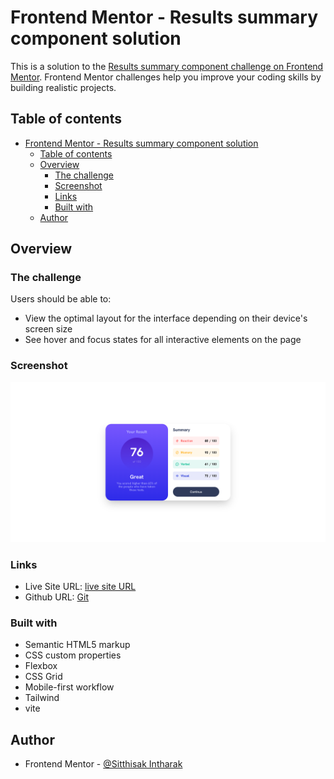 # Frontend Mentor - Results summary component solution

This is a solution to the [Results summary component challenge on Frontend Mentor](https://www.frontendmentor.io/challenges/results-summary-component-CE_K6s0maV). Frontend Mentor challenges help you improve your coding skills by building realistic projects.

## Table of contents

- [Frontend Mentor - Results summary component solution](#frontend-mentor---results-summary-component-solution)
  - [Table of contents](#table-of-contents)
  - [Overview](#overview)
    - [The challenge](#the-challenge)
    - [Screenshot](#screenshot)
    - [Links](#links)
    - [Built with](#built-with)
  - [Author](#author)

## Overview

### The challenge

Users should be able to:

- View the optimal layout for the interface depending on their device's screen size
- See hover and focus states for all interactive elements on the page

### Screenshot

![](screencapture.png)

### Links

- Live Site URL: [live site URL ](https://calm-piroshki-21284b.netlify.app/)
- Github URL: [Git](https://github.com/Sittisukintaruk/results-summary-component-main)

### Built with

- Semantic HTML5 markup
- CSS custom properties
- Flexbox
- CSS Grid
- Mobile-first workflow
- Tailwind
- vite

## Author

- Frontend Mentor - [@Sitthisak Intharak](https://www.frontendmentor.io/profile/Sittisukintaruk)
